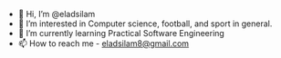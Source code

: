 - 👋 Hi, I’m @eladsilam
- 👀 I’m interested in Computer science, football, and sport in general.
- 🌱 I’m currently learning Practical Software Engineering
- 📫 How to reach me - eladsilam8@gmail.com

<!---
eladsilam/eladsilam is a ✨ special ✨ repository because its `README.md` (this file) appears on your GitHub profile.
You can click the Preview link to take a look at your changes.
--->
